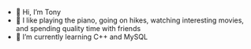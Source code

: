 - 👋 Hi, I’m Tony
- 👀 I like playing the piano, going on hikes, watching interesting movies, and spending quality time with friends
- 🌱 I’m currently learning C++ and MySQL

